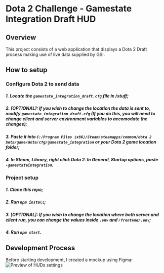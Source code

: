 # Dota 2 Challenge - Gamestate Integration Draft HUD

## Overview
This project consists of a web application that displays a Dota 2 Draft process making use of live data supplied by GSI.

## How to setup

### Configure Dota 2 to send data

##### 1. Locate the **`gamestate_integration_draft.cfg`** file in /stuff;
##### 2. **[OPTIONAL]:** If you wish to change the location the data is sent to, modify **`gamestate_integration_draft.cfg`** (If you do this, you will need to change client and server environment variables to accomodate the changes);
##### 3. Paste it into  **`C:/Program Files (x86)/Steam/steamapps/common/dota 2 beta/game/dota/cfg/gamestate_integration`** or your Dota 2 game location folder;
##### 4. In Steam, Library, right click Dota 2. In General, Startup options, paste **`-gamestateintegration`**.

### Project setup
##### 1. Clone this repo;
##### 2. Run **`npm install`**;
##### 3. **[OPTIONAL]:** If you wish to change the location where both server and client run, you can change the values inside **`.env`** and **`/frontend/.env`**;
##### 4. Run **`npm start`**.


## Development Process

Before starting development, I created a mockup using Figma:
![Preview of HUDs settings](stuff/mockups.png)
